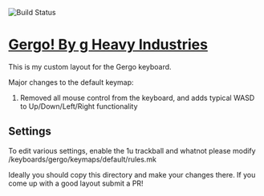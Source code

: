 ![Build Status](https://travis-ci.org/sklarsa/gergo-layout.svg?branch=master)

# [Gergo! By g Heavy Industries](http://gboards.ca)

This is my custom layout for the Gergo keyboard.

Major changes to the default keymap:

1. Removed all mouse control from the keyboard, and adds typical WASD to Up/Down/Left/Right functionality

## Settings

To edit various settings, enable the 1u trackball and whatnot please modify /keyboards/gergo/keymaps/default/rules.mk

Ideally you should copy this directory and make your changes there. If you come up with a good layout submit a PR!
